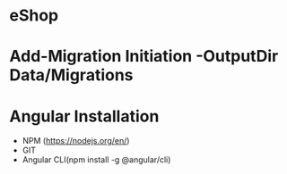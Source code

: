 # eShop
# Add-Migration Initiation -OutputDir Data/Migrations

# Angular Installation
- NPM (https://nodejs.org/en/)
- GIT
- Angular CLI(npm install -g @angular/cli)